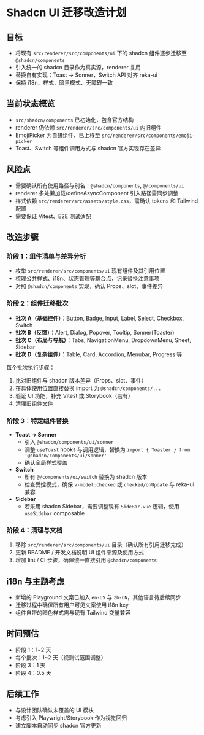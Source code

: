 # Shadcn UI 迁移改造计划

## 目标
- 将现有 `src/renderer/src/components/ui` 下的 shadcn 组件逐步迁移至 `@shadcn/components`
- 引入统一的 shadcn 目录作为真实源，renderer 复用
- 替换自有实现：Toast -> Sonner，Switch API 对齐 reka-ui
- 保持 i18n、样式、暗黑模式、无障碍一致

## 当前状态概览
- `src/shadcn/components` 已初始化，包含官方结构
- renderer 仍依赖 `src/renderer/src/components/ui` 内旧组件
- EmojiPicker 为自研组件，已上移至 `src/renderer/src/components/emoji-picker`
- Toast、Switch 等组件调用方式与 shadcn 官方实现存在差异

## 风险点
- 需要确认所有使用路径与别名：`@shadcn/components`, `@/components/ui`
- renderer 多处懒加载/defineAsyncComponent 引入路径需同步调整
- 样式依赖 `src/renderer/src/assets/style.css`，需确认 tokens 和 Tailwind 配置
- 需要保证 Vitest、E2E 测试适配

## 改造步骤

### 阶段 1：组件清单与差异分析
- 枚举 `src/renderer/src/components/ui` 现有组件及其引用位置
- 梳理公共样式、i18n、状态管理等耦合点，记录替换注意事项
- 对照 `@shadcn/components` 实现，确认 Props、slot、事件差异

### 阶段 2：组件迁移批次
- **批次 A（基础控件）**：Button, Badge, Input, Label, Select, Checkbox, Switch
- **批次 B（反馈）**：Alert, Dialog, Popover, Tooltip, Sonner(Toaster)
- **批次 C（布局与导航）**：Tabs, NavigationMenu, DropdownMenu, Sheet, Sidebar
- **批次 D（复杂组件）**：Table, Card, Accordion, Menubar, Progress 等

每个批次执行步骤：
1. 比对旧组件与 shadcn 版本差异（Props、slot、事件）
2. 在具体使用位置直接替换 import 为 `@shadcn/components/...`
3. 验证 UI 功能，补充 Vitest 或 Storybook（若有）
4. 清理旧组件文件

### 阶段 3：特定组件替换
- **Toast -> Sonner**
  - 引入 `@shadcn/components/ui/sonner`
  - 调整 `useToast` hooks 与调用逻辑，替换为 `import { Toaster } from '@shadcn/components/ui/sonner'`
  - 确认全局样式覆盖
- **Switch**
  - 所有 `@/components/ui/switch` 替换为 shadcn 版本
  - 检查受控模式，确保 `v-model:checked` 或 `checked/onUpdate` 与 reka-ui 兼容
- **Sidebar**
  - 若采用 shadcn Sidebar，需要调整现有 `SideBar.vue` 逻辑，使用 `useSidebar` composable

### 阶段 4：清理与文档
1. 移除 `src/renderer/src/components/ui` 目录（确认所有引用迁移完成）
2. 更新 README / 开发文档说明 UI 组件来源及使用方式
3. 增加 lint / CI 步骤，确保统一直接引用 `@shadcn/components`

## i18n 与主题考虑
- 新增的 Playground 文案已加入 `en-US` 与 `zh-CN`，其他语言待后续同步
- 迁移过程中确保所有用户可见文案使用 i18n key
- 组件自带的暗色样式需与现有 Tailwind 变量兼容

## 时间预估
- 阶段 1：1~2 天
- 每个批次：1~2 天（视测试范围调整）
- 阶段 3：1 天
- 阶段 4：0.5 天

## 后续工作
- 与设计团队确认未覆盖的 UI 模块
- 考虑引入 Playwright/Storybook 作为视觉回归
- 建立脚本自动同步 shadcn 官方更新

